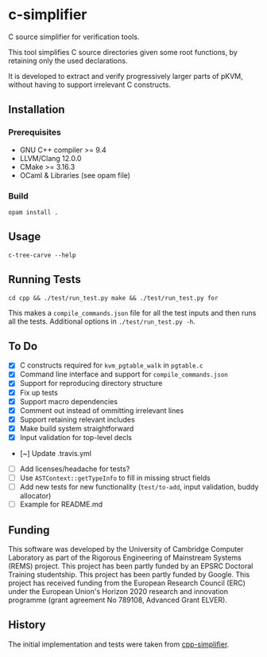 <!--                                                                                  -->
<!--  The following parts of c-tree-carver contain new code released under the        -->
<!--  BSD 2-Clause License:                                                           -->
<!--  * `bin`                                                                         -->
<!--  * `cpp/src/debug.hpp`                                                           -->
<!--  * `cpp/src/debug_printers.cpp`                                                  -->
<!--  * `cpp/src/debug_printers.hpp`                                                  -->
<!--  * `cpp/src/source_range_hash.hpp`                                               -->
<!--  * `lib`                                                                         -->
<!--  * `test`                                                                        -->
<!--                                                                                  -->
<!--  Copyright (c) 2022 Dhruv Makwana                                                -->
<!--  All rights reserved.                                                            -->
<!--                                                                                  -->
<!--  This software was developed by the University of Cambridge Computer             -->
<!--  Laboratory as part of the Rigorous Engineering of Mainstream Systems            -->
<!--  (REMS) project. This project has been partly funded by an EPSRC                 -->
<!--  Doctoral Training studentship. This project has been partly funded by           -->
<!--  Google. This project has received funding from the European Research            -->
<!--  Council (ERC) under the European Union's Horizon 2020 research and              -->
<!--  innovation programme (grant agreement No 789108, Advanced Grant                 -->
<!--  ELVER).                                                                         -->
<!--                                                                                  -->
<!--  BSD 2-Clause License                                                            -->
<!--                                                                                  -->
<!--  Redistribution and use in source and binary forms, with or without              -->
<!--  modification, are permitted provided that the following conditions              -->
<!--  are met:                                                                        -->
<!--  1. Redistributions of source code must retain the above copyright               -->
<!--     notice, this list of conditions and the following disclaimer.                -->
<!--  2. Redistributions in binary form must reproduce the above copyright            -->
<!--     notice, this list of conditions and the following disclaimer in              -->
<!--     the documentation and/or other materials provided with the                   -->
<!--     distribution.                                                                -->
<!--                                                                                  -->
<!--  THIS SOFTWARE IS PROVIDED BY THE AUTHOR AND CONTRIBUTORS ``AS IS''              -->
<!--  AND ANY EXPRESS OR IMPLIED WARRANTIES, INCLUDING, BUT NOT LIMITED               -->
<!--  TO, THE IMPLIED WARRANTIES OF MERCHANTABILITY AND FITNESS FOR A                 -->
<!--  PARTICULAR PURPOSE ARE DISCLAIMED.  IN NO EVENT SHALL THE AUTHOR OR             -->
<!--  CONTRIBUTORS BE LIABLE FOR ANY DIRECT, INDIRECT, INCIDENTAL,                    -->
<!--  SPECIAL, EXEMPLARY, OR CONSEQUENTIAL DAMAGES (INCLUDING, BUT NOT                -->
<!--  LIMITED TO, PROCUREMENT OF SUBSTITUTE GOODS OR SERVICES; LOSS OF                -->
<!--  USE, DATA, OR PROFITS; OR BUSINESS INTERRUPTION) HOWEVER CAUSED AND             -->
<!--  ON ANY THEORY OF LIABILITY, WHETHER IN CONTRACT, STRICT LIABILITY,              -->
<!--  OR TORT (INCLUDING NEGLIGENCE OR OTHERWISE) ARISING IN ANY WAY OUT              -->
<!--  OF THE USE OF THIS SOFTWARE, EVEN IF ADVISED OF THE POSSIBILITY OF              -->
<!--  SUCH DAMAGE.                                                                    -->
<!--                                                                                  -->
<!--  All other parts involve adapted code, with the new code subject to the          -->
<!--  above BSD 2-Clause licence and the original code subject to its MIT             -->
<!--  licence.                                                                        -->
<!--                                                                                  -->
<!--  The MIT License (MIT)                                                           -->
<!--                                                                                  -->
<!--  Copyright (c) 2016 Takaaki Hiragushi                                            -->
<!--                                                                                  -->
<!--  Permission is hereby granted, free of charge, to any person obtaining a copy    -->
<!--  of this software and associated documentation files (the "Software"), to deal   -->
<!--  in the Software without restriction, including without limitation the rights    -->
<!--  to use, copy, modify, merge, publish, distribute, sublicense, and/or sell       -->
<!--  copies of the Software, and to permit persons to whom the Software is           -->
<!--  furnished to do so, subject to the following conditions:                        -->
<!--                                                                                  -->
<!--  The above copyright notice and this permission notice shall be included in all  -->
<!--  copies or substantial portions of the Software.                                 -->
<!--                                                                                  -->
<!--  THE SOFTWARE IS PROVIDED "AS IS", WITHOUT WARRANTY OF ANY KIND, EXPRESS OR      -->
<!--  IMPLIED, INCLUDING BUT NOT LIMITED TO THE WARRANTIES OF MERCHANTABILITY,        -->
<!--  FITNESS FOR A PARTICULAR PURPOSE AND NONINFRINGEMENT. IN NO EVENT SHALL THE     -->
<!--  AUTHORS OR COPYRIGHT HOLDERS BE LIABLE FOR ANY CLAIM, DAMAGES OR OTHER          -->
<!--  LIABILITY, WHETHER IN AN ACTION OF CONTRACT, TORT OR OTHERWISE, ARISING FROM,   -->
<!--  OUT OF OR IN CONNECTION WITH THE SOFTWARE OR THE USE OR OTHER DEALINGS IN THE   -->
<!--  SOFTWARE.                                                                       -->
<!--                                                                                  -->

c-simplifier
====

C source simplifier for verification tools.

This tool simplifies C source directories given some root functions,
by retaining only the used declarations.

It is developed to extract and verify progressively larger parts of
pKVM, without having to support irrelevant C constructs.

## Installation

### Prerequisites

- GNU C++ compiler >= 9.4
- LLVM/Clang 12.0.0
- CMake >= 3.16.3
- OCaml & Libraries (see opam file)

### Build


```
opam install .
```


## Usage

```
c-tree-carve --help
```

## Running Tests

```
cd cpp && ./test/run_test.py make && ./test/run_test.py for
```

This makes a `compile_commands.json` file for all the test inputs and then runs
all the tests. Additional options in `./test/run_test.py -h`.

## To Do

- [x] C constructs required for `kvm_pgtable_walk` in `pgtable.c`
- [x] Command line interface and support for `compile_commands.json`
- [x] Support for reproducing directory structure
- [x] Fix up tests
- [x] Support macro dependencies
- [x] Comment out instead of ommitting irrelevant lines
- [x] Support retaining relevant includes
- [x] Make build system straightforward
- [x] Input validation for top-level decls
- [~] Update .travis.yml
- [ ] Add licenses/headache for tests?
- [ ] Use `ASTContext::getTypeInfo` to fill in missing struct fields
- [ ] Add new tests for new functionality (`test/to-add`, input validation, buddy allocator)
- [ ] Example for README.md

## Funding

This software was developed by the University of Cambridge Computer
Laboratory as part of the Rigorous Engineering of Mainstream Systems
(REMS) project. This project has been partly funded by an EPSRC
Doctoral Training studentship. This project has been partly funded by
Google. This project has received funding from the European Research
Council (ERC) under the European Union's Horizon 2020 research and
innovation programme (grant agreement No 789108, Advanced Grant
ELVER).

## History

The initial implementation and tests
were taken from [cpp-simplifier](https://github.com/logicmachine/cpp-simplifier/).
